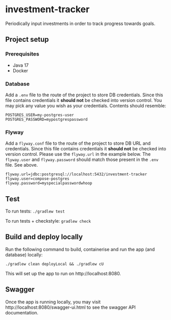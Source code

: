 # investment-tracker

Periodically input investments in order to track progress towards goals.

## Project setup

### Prerequisites

- Java 17
- Docker

### Database

Add a `.env` file to the route of the project to store DB credentials. Since this file contains credentials it **should
not** be checked into version control. You may pick any value you wish as your credentials. Contents should resemble:

```
POSTGRES_USER=my-postgres-user
POSTGRES_PASSWORD=mypostgrespassword
```

### Flyway

Add a `flyway.conf` file to the route of the project to store DB URL and credentials. Since this file contains
credentials it **should not** be checked into version control. Please use the `flyway.url` in the example below.
The `flyway.user` and `flyway.password`
should match those present in the `.env` file. See above.

```shell
flyway.url=jdbc:postgresql://localhost:5432/investment-tracker
flyway.user=compose-postgres
flyway.password=myspecialpasswordwhoop
```

## Test

To run tests: `./gradlew test`

To run tests + checkstyle: `gradlew check`

## Build and deploy locally

Run the following command to build, containerise and run the app (and database) locally:

```shell
./gradlew clean deployLocal && ./gradlew cU
```

This will set up the app to run on http://localhost:8080.

## Swagger

Once the app is running locally, you may visit http://localhost:8080/swagger-ui.html to see the swagger API
documentation.
